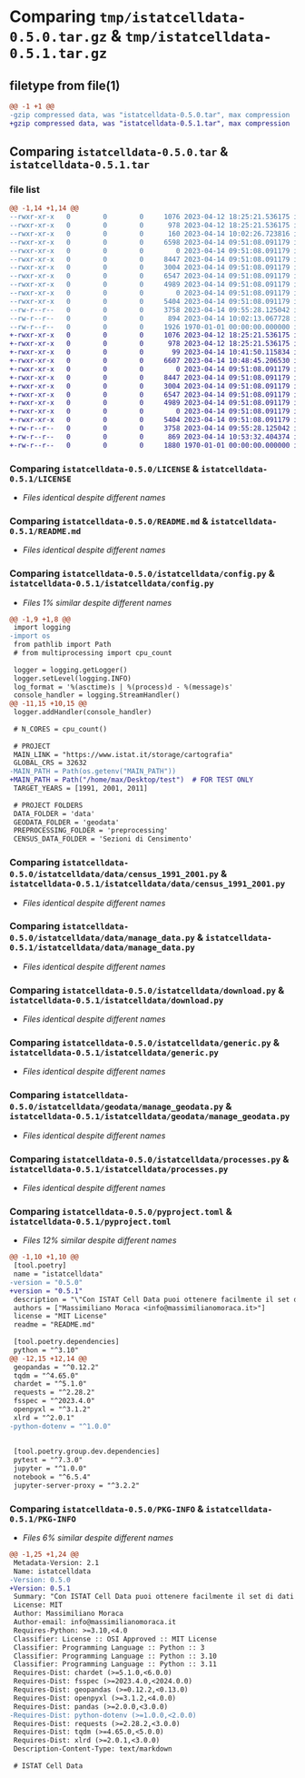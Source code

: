 # Comparing `tmp/istatcelldata-0.5.0.tar.gz` & `tmp/istatcelldata-0.5.1.tar.gz`

## filetype from file(1)

```diff
@@ -1 +1 @@
-gzip compressed data, was "istatcelldata-0.5.0.tar", max compression
+gzip compressed data, was "istatcelldata-0.5.1.tar", max compression
```

## Comparing `istatcelldata-0.5.0.tar` & `istatcelldata-0.5.1.tar`

### file list

```diff
@@ -1,14 +1,14 @@
--rwxr-xr-x   0        0        0     1076 2023-04-12 18:25:21.536175 istatcelldata-0.5.0/LICENSE
--rwxr-xr-x   0        0        0      978 2023-04-12 18:25:21.536175 istatcelldata-0.5.0/README.md
--rwxr-xr-x   0        0        0      160 2023-04-14 10:02:26.723816 istatcelldata-0.5.0/istatcelldata/__init__.py
--rwxr-xr-x   0        0        0     6598 2023-04-14 09:51:08.091179 istatcelldata-0.5.0/istatcelldata/config.py
--rwxr-xr-x   0        0        0        0 2023-04-14 09:51:08.091179 istatcelldata-0.5.0/istatcelldata/data/__init__.py
--rwxr-xr-x   0        0        0     8447 2023-04-14 09:51:08.091179 istatcelldata-0.5.0/istatcelldata/data/census_1991_2001.py
--rwxr-xr-x   0        0        0     3004 2023-04-14 09:51:08.091179 istatcelldata-0.5.0/istatcelldata/data/manage_data.py
--rwxr-xr-x   0        0        0     6547 2023-04-14 09:51:08.091179 istatcelldata-0.5.0/istatcelldata/download.py
--rwxr-xr-x   0        0        0     4989 2023-04-14 09:51:08.091179 istatcelldata-0.5.0/istatcelldata/generic.py
--rwxr-xr-x   0        0        0        0 2023-04-14 09:51:08.091179 istatcelldata-0.5.0/istatcelldata/geodata/__init__.py
--rwxr-xr-x   0        0        0     5404 2023-04-14 09:51:08.091179 istatcelldata-0.5.0/istatcelldata/geodata/manage_geodata.py
--rw-r--r--   0        0        0     3758 2023-04-14 09:55:28.125042 istatcelldata-0.5.0/istatcelldata/processes.py
--rw-r--r--   0        0        0      894 2023-04-14 10:02:13.067728 istatcelldata-0.5.0/pyproject.toml
--rw-r--r--   0        0        0     1926 1970-01-01 00:00:00.000000 istatcelldata-0.5.0/PKG-INFO
+-rwxr-xr-x   0        0        0     1076 2023-04-12 18:25:21.536175 istatcelldata-0.5.1/LICENSE
+-rwxr-xr-x   0        0        0      978 2023-04-12 18:25:21.536175 istatcelldata-0.5.1/README.md
+-rwxr-xr-x   0        0        0       99 2023-04-14 10:41:50.115834 istatcelldata-0.5.1/istatcelldata/__init__.py
+-rwxr-xr-x   0        0        0     6607 2023-04-14 10:48:45.206530 istatcelldata-0.5.1/istatcelldata/config.py
+-rwxr-xr-x   0        0        0        0 2023-04-14 09:51:08.091179 istatcelldata-0.5.1/istatcelldata/data/__init__.py
+-rwxr-xr-x   0        0        0     8447 2023-04-14 09:51:08.091179 istatcelldata-0.5.1/istatcelldata/data/census_1991_2001.py
+-rwxr-xr-x   0        0        0     3004 2023-04-14 09:51:08.091179 istatcelldata-0.5.1/istatcelldata/data/manage_data.py
+-rwxr-xr-x   0        0        0     6547 2023-04-14 09:51:08.091179 istatcelldata-0.5.1/istatcelldata/download.py
+-rwxr-xr-x   0        0        0     4989 2023-04-14 09:51:08.091179 istatcelldata-0.5.1/istatcelldata/generic.py
+-rwxr-xr-x   0        0        0        0 2023-04-14 09:51:08.091179 istatcelldata-0.5.1/istatcelldata/geodata/__init__.py
+-rwxr-xr-x   0        0        0     5404 2023-04-14 09:51:08.091179 istatcelldata-0.5.1/istatcelldata/geodata/manage_geodata.py
+-rw-r--r--   0        0        0     3758 2023-04-14 09:55:28.125042 istatcelldata-0.5.1/istatcelldata/processes.py
+-rw-r--r--   0        0        0      869 2023-04-14 10:53:32.404374 istatcelldata-0.5.1/pyproject.toml
+-rw-r--r--   0        0        0     1880 1970-01-01 00:00:00.000000 istatcelldata-0.5.1/PKG-INFO
```

### Comparing `istatcelldata-0.5.0/LICENSE` & `istatcelldata-0.5.1/LICENSE`

 * *Files identical despite different names*

### Comparing `istatcelldata-0.5.0/README.md` & `istatcelldata-0.5.1/README.md`

 * *Files identical despite different names*

### Comparing `istatcelldata-0.5.0/istatcelldata/config.py` & `istatcelldata-0.5.1/istatcelldata/config.py`

 * *Files 1% similar despite different names*

```diff
@@ -1,9 +1,8 @@
 import logging
-import os
 from pathlib import Path
 # from multiprocessing import cpu_count
 
 logger = logging.getLogger()
 logger.setLevel(logging.INFO)
 log_format = '%(asctime)s | %(process)d - %(message)s'
 console_handler = logging.StreamHandler()
@@ -11,15 +10,15 @@
 logger.addHandler(console_handler)
 
 # N_CORES = cpu_count()
 
 # PROJECT
 MAIN_LINK = "https://www.istat.it/storage/cartografia"
 GLOBAL_CRS = 32632
-MAIN_PATH = Path(os.getenv("MAIN_PATH"))
+MAIN_PATH = Path("/home/max/Desktop/test")  # FOR TEST ONLY
 TARGET_YEARS = [1991, 2001, 2011]
 
 # PROJECT FOLDERS
 DATA_FOLDER = 'data'
 GEODATA_FOLDER = 'geodata'
 PREPROCESSING_FOLDER = 'preprocessing'
 CENSUS_DATA_FOLDER = 'Sezioni di Censimento'
```

### Comparing `istatcelldata-0.5.0/istatcelldata/data/census_1991_2001.py` & `istatcelldata-0.5.1/istatcelldata/data/census_1991_2001.py`

 * *Files identical despite different names*

### Comparing `istatcelldata-0.5.0/istatcelldata/data/manage_data.py` & `istatcelldata-0.5.1/istatcelldata/data/manage_data.py`

 * *Files identical despite different names*

### Comparing `istatcelldata-0.5.0/istatcelldata/download.py` & `istatcelldata-0.5.1/istatcelldata/download.py`

 * *Files identical despite different names*

### Comparing `istatcelldata-0.5.0/istatcelldata/generic.py` & `istatcelldata-0.5.1/istatcelldata/generic.py`

 * *Files identical despite different names*

### Comparing `istatcelldata-0.5.0/istatcelldata/geodata/manage_geodata.py` & `istatcelldata-0.5.1/istatcelldata/geodata/manage_geodata.py`

 * *Files identical despite different names*

### Comparing `istatcelldata-0.5.0/istatcelldata/processes.py` & `istatcelldata-0.5.1/istatcelldata/processes.py`

 * *Files identical despite different names*

### Comparing `istatcelldata-0.5.0/pyproject.toml` & `istatcelldata-0.5.1/pyproject.toml`

 * *Files 12% similar despite different names*

```diff
@@ -1,10 +1,10 @@
 [tool.poetry]
 name = "istatcelldata"
-version = "0.5.0"
+version = "0.5.1"
 description = "\"Con ISTAT Cell Data puoi ottenere facilmente il set di dati riferiti ai censimenti ISTAT in cui sono stati rilasciati anche i dati delle celle censuarie.\""
 authors = ["Massimiliano Moraca <info@massimilianomoraca.it>"]
 license = "MIT License"
 readme = "README.md"
 
 [tool.poetry.dependencies]
 python = "^3.10"
@@ -12,15 +12,14 @@
 geopandas = "^0.12.2"
 tqdm = "^4.65.0"
 chardet = "^5.1.0"
 requests = "^2.28.2"
 fsspec = "^2023.4.0"
 openpyxl = "^3.1.2"
 xlrd = "^2.0.1"
-python-dotenv = "^1.0.0"
 
 
 [tool.poetry.group.dev.dependencies]
 pytest = "^7.3.0"
 jupyter = "^1.0.0"
 notebook = "^6.5.4"
 jupyter-server-proxy = "^3.2.2"
```

### Comparing `istatcelldata-0.5.0/PKG-INFO` & `istatcelldata-0.5.1/PKG-INFO`

 * *Files 6% similar despite different names*

```diff
@@ -1,25 +1,24 @@
 Metadata-Version: 2.1
 Name: istatcelldata
-Version: 0.5.0
+Version: 0.5.1
 Summary: "Con ISTAT Cell Data puoi ottenere facilmente il set di dati riferiti ai censimenti ISTAT in cui sono stati rilasciati anche i dati delle celle censuarie."
 License: MIT
 Author: Massimiliano Moraca
 Author-email: info@massimilianomoraca.it
 Requires-Python: >=3.10,<4.0
 Classifier: License :: OSI Approved :: MIT License
 Classifier: Programming Language :: Python :: 3
 Classifier: Programming Language :: Python :: 3.10
 Classifier: Programming Language :: Python :: 3.11
 Requires-Dist: chardet (>=5.1.0,<6.0.0)
 Requires-Dist: fsspec (>=2023.4.0,<2024.0.0)
 Requires-Dist: geopandas (>=0.12.2,<0.13.0)
 Requires-Dist: openpyxl (>=3.1.2,<4.0.0)
 Requires-Dist: pandas (>=2.0.0,<3.0.0)
-Requires-Dist: python-dotenv (>=1.0.0,<2.0.0)
 Requires-Dist: requests (>=2.28.2,<3.0.0)
 Requires-Dist: tqdm (>=4.65.0,<5.0.0)
 Requires-Dist: xlrd (>=2.0.1,<3.0.0)
 Description-Content-Type: text/markdown
 
 # ISTAT Cell Data
```

